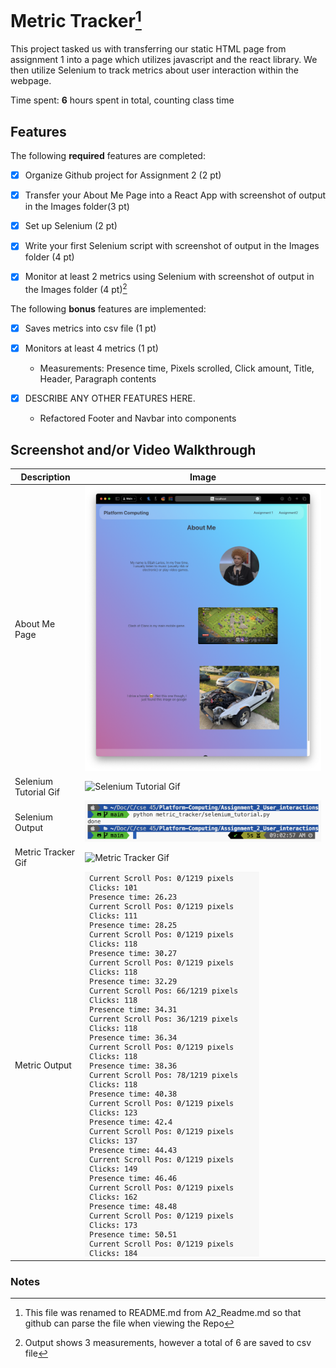 
# Metric Tracker[^1]

This project tasked us with transferring our static HTML page from assignment 1 into a page which utilizes javascript and the react library. We then utilize Selenium to track metrics about user interaction within the webpage.

Time spent: **6** hours spent in total, counting class time

## Features

The following **required** features are completed:

- [X] Organize Github project for Assignment 2 (2 pt)
- [X] Transfer your About Me Page into a React App with screenshot of output in the Images folder(3 pt)
- [X] Set up Selenium (2 pt)
- [X] Write your first Selenium script with screenshot of output in the Images folder (4 pt)
- [X] Monitor at least 2 metrics using Selenium with screenshot of output in the Images folder (4 pt)[^2]


The following **bonus** features are implemented:

- [X] Saves metrics into csv file (1 pt)
- [X] Monitors at least 4 metrics (1 pt)
    - Measurements: Presence time, Pixels scrolled, Click amount, Title, Header, Paragraph contents

- [X] DESCRIBE ANY OTHER FEATURES HERE.
    - Refactored Footer and Navbar into components

## Screenshot and/or Video Walkthrough
| Description | Image |
| --- | --- |
| About Me Page | ![About Me on React](https://github.com/elijahlarios/Platform-Computing/blob/main/Assignment_2_User_interactions/Images/About_me_on_React.png) |
| Selenium Tutorial Gif | ![Selenium Tutorial Gif](https://github.com/elijahlarios/Platform-Computing/blob/main/Assignment_2_User_interactions/Images/Readme_Gifs/Selenium_tutorial.gif) |
| Selenium Output | ![Selenium Output](https://github.com/elijahlarios/Platform-Computing/blob/main/Assignment_2_User_interactions/Images/selenium_tutorial_output.png) |
| Metric Tracker Gif | ![Metric Tracker Gif](https://github.com/elijahlarios/Platform-Computing/blob/main/Assignment_2_User_interactions/Images/Readme_Gifs/metric_tracker.gif) |
| Metric Output | ![Metric Output](https://github.com/elijahlarios/Platform-Computing/blob/main/Assignment_2_User_interactions/Images/metric_tracker_output.png) |

### Notes
[^1]: This file was renamed to README.md from A2_Readme.md so that github can parse the file when viewing the Repo
[^2]: Output shows 3 measurements, however a total of 6 are saved to csv file

